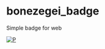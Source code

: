# bonezegei_badge
Simple badge for web




[![P](https://bonezegei.github.io/bonezegei-mobile/src/extra/index.svg)](https://github.com/bonezegei/bonezegei-GameEngine)
